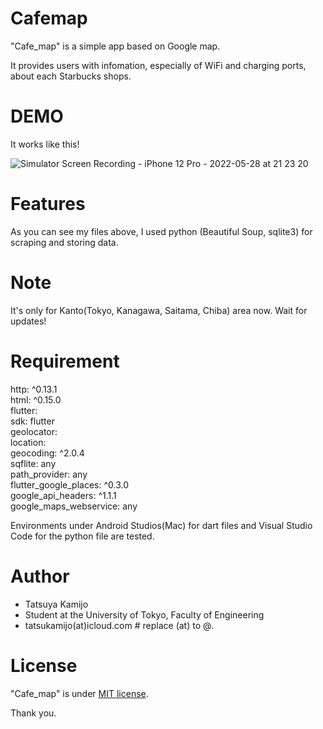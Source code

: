 # Cafemap

"Cafe_map" is a simple app based on Google map.  

It provides users with infomation, especially of WiFi and charging ports, about each Starbucks shops.

# DEMO

It works like this!

![Simulator Screen Recording - iPhone 12 Pro - 2022-05-28 at 21 23 20](https://user-images.githubusercontent.com/81934527/170825512-a73b0195-d511-41f6-8ae0-0e7f9e524f72.gif)

# Features

As you can see my files above, I used python (Beautiful Soup, sqlite3) for scraping and storing data.

# Note

It's only for Kanto(Tokyo, Kanagawa, Saitama, Chiba) area now. Wait for updates!

# Requirement

http: ^0.13.1  
html: ^0.15.0  
flutter:  
  sdk: flutter  
geolocator:  
location:  
geocoding: ^2.0.4  
sqflite: any  
path_provider: any  
flutter_google_places: ^0.3.0  
google_api_headers: ^1.1.1  
google_maps_webservice: any  

Environments under Android Studios(Mac) for dart files and Visual Studio Code for the python file are tested.

# Author

* Tatsuya Kamijo
* Student at the University of Tokyo, Faculty of Engineering
* tatsukamijo(at)icloud.com             # replace (at) to @.

# License

"Cafe_map" is under [MIT license](https://en.wikipedia.org/wiki/MIT_License).

Thank you.
